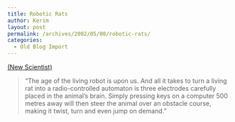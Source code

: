 ```yaml
---
title: Robotic Rats
author: Kerim
layout: post
permalink: /archives/2002/05/08/robotic-rats/
categories:
  - Old Blog Import
---
```

<a href="http://www.newscientist.com/news/news.jsp?id=ns99992237" onclick="_gaq.push(['_trackEvent', 'outbound-article', 'http://www.newscientist.com/news/news.jsp?id=ns99992237', '(New Scientist)']);" >(New Scientist)</a>


>   &#8220;The age of the living robot is upon us. And all it takes to turn a living rat into a radio-controlled automaton is three electrodes carefully placed in the animal&#8217;s brain. Simply pressing keys on a computer 500 metres away will then steer the animal over an obstacle course, making it twist, turn and even jump on demand.&#8221;


